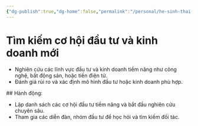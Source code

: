 ```yaml
---
{"dg-publish":true,"dg-home":false,"permalink":"/personal/he-sinh-thai-kiem-tien/tim-kiem-co-hoi-dau-tu-va-kinh-doanh-moi/","dgPassFrontmatter":true,"noteIcon":"","updated":"2025-01-14T22:16:32.700+07:00"}
---
```


# Tìm kiếm cơ hội đầu tư và kinh doanh mới
- Nghiên cứu các lĩnh vực đầu tư và kinh doanh tiềm năng như công nghệ, bất động sản, hoặc tiền điện tử.
- Đánh giá rủi ro và xác định mô hình đầu tư hoặc kinh doanh phù hợp.

​## Hành động:
- Lập danh sách các cơ hội đầu tư tiềm năng và bắt đầu nghiên cứu chuyên sâu.
- Tham gia các diễn đàn, nhóm đầu tư để học hỏi và tìm kiếm đối tác.